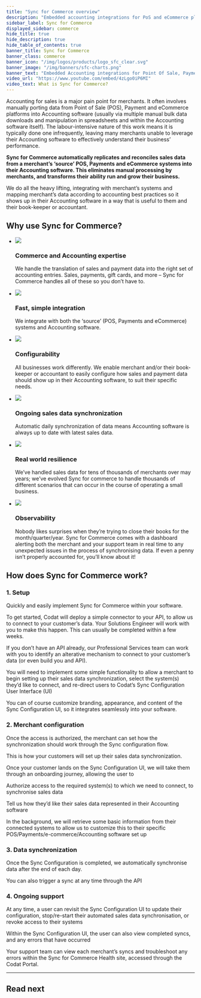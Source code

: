 ```yaml
---
title: "Sync for Commerce overview"
description: "Embedded accounting integrations for PoS and eCommerce platforms."
sidebar_label: Sync for Commerce
displayed_sidebar: commerce
hide_title: true
hide_description: true
hide_table_of_contents: true
banner_title: Sync for Commerce
banner_class: commerce
banner_icon: "/img/logos/products/logo_sfc_clear.svg"
banner_image: "/img/banners/sfc-charts.png"
banner_text: "Embedded Accounting integrations for Point Of Sale, Payment, and eCommerce platforms."
video_url: "https://www.youtube.com/embed/4zLgo0iP6MI"
video_text: What is Sync for Commerce?
---
```


Accounting for sales is a major pain point for merchants. It often involves manually porting data from Point of Sale (POS), Payment and eCommerce platforms into Accounting software (usually via multiple manual bulk data downloads and manipulation in spreadsheets and within the Accounting software itself). The labour-intensive nature of this work means it is typically done one infrequently, leaving many merchants unable to leverage their Accounting software to effectively understand their business’ performance.

**Sync for Commerce automatically replicates and reconciles sales data from a merchant’s ‘source’ POS, Payments and eCommerce systems into their Accounting software. This eliminates manual processing by merchants, and transforms their ability run and grow their business.**

We do all the heavy lifting, integrating with merchant’s systems and mapping merchant’s data according to accounting best practices so it shows up in their Accounting software in a way that is useful to them and their book-keeper or accountant.

## Why use Sync for Commerce?

<ul className="card-container col-2">
<li className="card">
    <div class="header">
        <img src="/img/wp-icons/copy-feature-bullet.svg"
            class="mini-icon"/>
        <h3>Commerce and Accounting expertise</h3>
    </div>
    <p>
       We handle the translation of sales and payment data into the right set of accounting entries. Sales, payments, gift cards, and more – Sync for Commerce handles all of these so you don’t have to.
    </p>
</li>

<li className="card">
    <div class="header">
        <img src="/img/wp-icons/copy-feature-bullet.svg"
            class="mini-icon"/>
        <h3>Fast, simple integration</h3>
    </div>
    <p>
        We integrate with both the ‘source’ (POS, Payments and eCommerce) systems and Accounting software.
    </p>
</li>

<li className="card">
    <div class="header">
        <img src="/img/wp-icons/copy-feature-bullet.svg"
            class="mini-icon"/>
        <h3>Configurability</h3>
    </div>
    <p>
        All businesses work differently. We enable merchant and/or their book-keeper or accountant to easily configure how sales and payment data should show up in their Accounting software, to suit their specific needs.
    </p>
</li>

<li className="card">
    <div class="header">
        <img src="/img/wp-icons/copy-feature-bullet.svg"
            class="mini-icon"/>
        <h3>Ongoing sales data synchronization</h3>
    </div>
    <p>
        Automatic daily synchronization of data means Accounting software is always up to date with latest sales data.
    </p>
</li>

<li className="card">
    <div class="header">
        <img src="/img/wp-icons/copy-feature-bullet.svg"
            class="mini-icon"/>
        <h3>Real world resilience</h3>
    </div>
    <p>
       We’ve handled sales data for tens of thousands of merchants over may years; we’ve evolved Sync for commerce to handle thousands of different scenarios that can occur in the course of operating a small business.
    </p>
</li>

<li className="card">
    <div class="header">
        <img src="/img/wp-icons/copy-feature-bullet.svg"
            class="mini-icon"/>
        <h3>Observability</h3>
    </div>
    <p>
       Nobody likes surprises when they’re trying to close their books for the month/quarter/year. Sync for Commerce comes with a dashboard alerting both the merchant and your support team in real time to any unexpected issues in the process of synchronising data. If even a penny isn’t properly accounted for, you’ll know about it!
    </p>
</li>
</ul>

## How does Sync for Commerce work?

### 1. Setup

Quickly and easily implement Sync for Commerce within your software.

To get started, Codat will deploy a simple connector to your API, to allow us to connect to your customer’s data. Your Solutions Engineer will work with you to make this happen. This can usually be completed within a few weeks.

If you don’t have an API already, our Professional Services team can work with you to identify an alterative mechanism to connect to your customer’s data (or even build you and API).

You will need to implement some simple functionality to allow a merchant to begin setting up their sales data synchronization, select the system(s) they’d like to connect, and re-direct users to Codat’s Sync Configuration User Interface (UI)

You can of course customize branding, appearance, and content of the Sync Configuration UI, so it integrates seamlessly into your software.

### 2. Merchant configuration

Once the access is authorized, the merchant can set how the synchronization should work through the Sync configuration flow.

This is how your customers will set up their sales data synchronization.

Once your customer lands on the Sync Configuration UI, we will take them through an onboarding journey, allowing the user to

Authorize access to the required system(s) to which we need to connect, to synchronise sales data

Tell us how they’d like their sales data represented in their Accounting software

In the background, we will retrieve some basic information from their connected systems to allow us to customize this to their specific POS/Payments/e-commerce/Accounting software set up

### 3. Data synchronization

Once the Sync Configuration is completed, we automatically synchronise data after the end of each day.

You can also trigger a sync at any time through the API

### 4. Ongoing support

At any time, a user can revisit the Sync Configuration UI to update their configuration, stop/re-start their automated sales data synchronisation, or revoke access to their systems

Within the Sync Configuration UI, the user can also view completed syncs, and any errors that have occurred

Your support team can view each merchant’s syncs and troubleshoot any errors within the Sync for Commerce Health site, accessed through the Codat Portal.

---

## Read next
